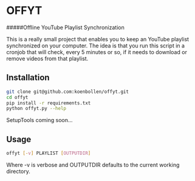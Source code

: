 OFFYT
=====
#####Offline YouTube Playlist Synchronization

This is a really small project that enables you to keep an YouTube playlist
synchronized on your computer. The idea is that you run this script in a cronjob
that will check, every 5 minutes or so, if it needs to download or remove videos
from that playlist.


Installation
------------

```bash
git clone git@github.com:koenbollen/offyt.git
cd offyt
pip install -r requirements.txt
python offyt.py --help
```

SetupTools coming soon...


Usage
-----

```bash
offyt [-v] PLAYLIST [OUTPUTDIR]
```

Where -v is verbose and OUTPUTDIR defaults to the current working directory.
